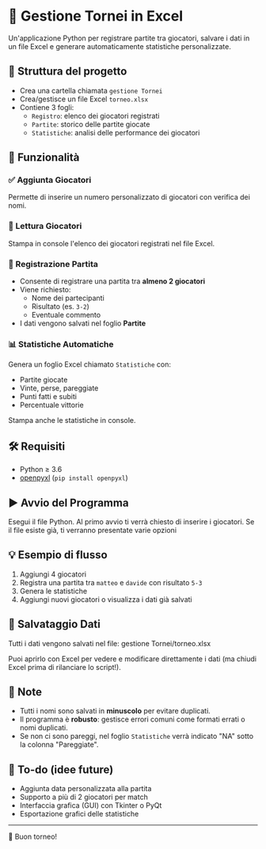 # 🏓 Gestione Tornei in Excel

Un'applicazione Python per registrare partite tra giocatori, salvare i dati in un file Excel e generare automaticamente statistiche personalizzate.

## 📁 Struttura del progetto

- Crea una cartella chiamata `gestione Tornei`
- Crea/gestisce un file Excel `torneo.xlsx`
- Contiene 3 fogli:
  - `Registro`: elenco dei giocatori registrati
  - `Partite`: storico delle partite giocate
  - `Statistiche`: analisi delle performance dei giocatori

## 🧩 Funzionalità

### ✅ Aggiunta Giocatori
Permette di inserire un numero personalizzato di giocatori con verifica dei nomi.

### 📖 Lettura Giocatori
Stampa in console l'elenco dei giocatori registrati nel file Excel.

### 📝 Registrazione Partita
- Consente di registrare una partita tra **almeno 2 giocatori**
- Viene richiesto:
  - Nome dei partecipanti
  - Risultato (es. `3-2`)
  - Eventuale commento
- I dati vengono salvati nel foglio **Partite**

### 📊 Statistiche Automatiche
Genera un foglio Excel chiamato `Statistiche` con:
- Partite giocate
- Vinte, perse, pareggiate
- Punti fatti e subiti
- Percentuale vittorie

Stampa anche le statistiche in console.

## 🛠️ Requisiti

- Python ≥ 3.6
- [openpyxl](https://openpyxl.readthedocs.io/en/stable/) (`pip install openpyxl`)

## ▶️ Avvio del Programma

Esegui il file Python. Al primo avvio ti verrà chiesto di inserire i giocatori. Se il file esiste già, ti verranno presentate varie opzioni


## 💡 Esempio di flusso

1. Aggiungi 4 giocatori
2. Registra una partita tra `matteo` e `davide` con risultato `5-3`
3. Genera le statistiche
4. Aggiungi nuovi giocatori o visualizza i dati già salvati

## 📂 Salvataggio Dati

Tutti i dati vengono salvati nel file: gestione Tornei/torneo.xlsx


Puoi aprirlo con Excel per vedere e modificare direttamente i dati (ma chiudi Excel prima di rilanciare lo script!).

## 🔐 Note

- Tutti i nomi sono salvati in **minuscolo** per evitare duplicati.
- Il programma è **robusto**: gestisce errori comuni come formati errati o nomi duplicati.
- Se non ci sono pareggi, nel foglio `Statistiche` verrà indicato "NA" sotto la colonna "Pareggiate".

## 📌 To-do (idee future)
- Aggiunta data personalizzata alla partita
- Supporto a più di 2 giocatori per match
- Interfaccia grafica (GUI) con Tkinter o PyQt
- Esportazione grafici delle statistiche

---

🎉 Buon torneo!